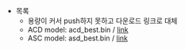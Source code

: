 - 목록
  - 용량이 커서 push하지 못하고 다운로드 링크로 대체
  - ACD model: acd_best.bin / [link](https://drive.google.com/file/d/1V0zZglbwXRKqflLZP5ndkDXcPsh0ZA-S/view?usp=sharing)  
  - ASC model: asd_best.bin / [link](https://drive.google.com/file/d/1hDm3hJxstL21POYWO4Vz9YK5nI6qt9R3/view?usp=sharing)  